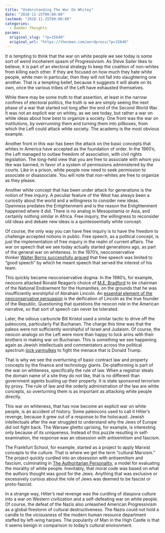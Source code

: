 ```yaml
---
title: "Understanding The War On Whitey"
date: "2018-11-25T00:00:00"
lastmod: "2018-11-25T00:00:00"
categories:
  - Badder Thoughts
params:
  original_slug: "?p=15640"
  original_url: "https://thezman.com/wordpress/?p=15640"
---
```


It is tempting to think that the war on white people we see today is
some sort of weird incoherent spasm of Progressivism. As Steve Sailer
likes to believe, it is part of an electoral strategy to keep the
coalition of non-whites from killing each other. If they are focused on
how much they hate white people, white men in particular, then they will
not fall into slaughtering one another. That is a tempting belief,
because it suggests it will abate on its own, once the various tribes of
the Left have exhausted themselves.

While there may be some truth to that assertion, at least in the narrow
confines of electoral politics, the truth is we are simply seeing the
next phase of a war that started not long after the end of the Second
World War. It was not an explicit war on whitey, as we see today, but
rather a war on white ideas about how best to organize a society. One
front was the war on institutions, by overrunning them and turning them
into pillboxes, from which the Left could attack white society. The
academy is the most obvious example.

Another front in this war has been the attack on the basic concepts that
whites in America have accepted as the foundation of order. In the
1960’s, the Left managed to outlaw freedom of association, with civil
rights legislation. The long-held view that you are free to associate
with whom you like was banned, in favor of a system of permissions
administered by the courts. Like in a prison, white people now need to
seek permission to associate or disassociate. You will note that
non-whites are free to organize as they please.

Another white concept that has been under attack for generations is the
notion of free inquiry. A peculiar feature of the West has always been a
curiosity about the world and a willingness to consider new ideas.
Openness predates the Enlightenment and is the reason the Enlightenment
happened where it did. There is no analog in Mesopotamia or Asia, and
certainly nothing similar in Africa. Free inquiry, the willingness to
reconsider old ideas and debate new ideas is a quintessentially white
concept.

Of course, the only way you can have free inquiry is to have the freedom
to challenge accepted notions in public. Free speech, as a political
concept, is just the implementation of free inquiry in the realm of
current affairs. The war on speech that we see today actually started
generations ago, as part of the general war on whiteness. In the 1970’s,
neoconservative thinker [Walter Berns successfully
argued](https://www.amazon.com/First-Amendment-Future-American-Democracy/dp/0465024106/)
that free speech was limited to “good speech” by which he meant speech
that served the interest of his team.

This quickly became neoconservative dogma. In the 1980’s, for example,
neocons attacked Ronald Reagan’s choice of [M.E.
Bradford](https://en.wikipedia.org/wiki/Mel_Bradford) to be chairman of
the National Endowment for the Humanities, on the grounds that he was
insufficiently worshipful of Abraham Lincoln. An [essential element of
the neoconservative persuasion](http://thezman.com/wordpress/?p=15363)
is the deification of Lincoln as the true founder of the Republic.
Questioning that questions the neocon role in the American narrative, so
that sort of speech can never be tolerated.

Later, the odious carbuncle Bill Kristol used a similar tactic to drive
off the paleocons, particularly Pat Buchanan. The charge this time was
that the paleos were not sufficiently worshipful of Israel and Judaism.
Of course, the neocon analogs on the Left were more than happy to lock
arms with their brothers in making war on Buchanan. This is something we
see happening again as Jewish intellectuals and commentators across the
political spectrum [lock
yarmulkes](http://www.spiegel.de/international/world/interview-with-anti-semitism-historian-deborah-lipstadt-a-1235929.html)
to fight the menace that is Donald Trump.

That is why we see the overturning of basic contract law and property
concepts by the finance and technology giants. De-platforming is part of
the war on whiteness, specifically the rule of law. When a registrar
steals the domain name of a site they do not like, that is no different
than government agents busting up their property. It is state sponsored
terrorism by proxy. The rule of law and the orderly administration of
the law are white concepts, so overturning them is as important as
attacking white people directly.

This war on whiteness, that has now become an explicit war on white
people, is an accident of history. Some paleocons used to call it
Hitler’s revenge, because it grew out of a response to the holocaust.
Jewish intellectuals after the war struggled to understand why the Jews
of Europe did not fight back. The Warsaw ghetto uprising, for example,
is interesting only because of its uniqueness. Instead of this puzzle
resulting in self-examination, the response was an obsession with
antisemitism and fascism.

The Frankfurt School, for example, started as a project to apply Marxist
concepts to the culture. That is where we get the term “cultural
Marxism.” The project quickly curdled into an obsession
with antisemitism and fascism, culminating in [The Authoritarian
Personality](https://en.wikipedia.org/wiki/The_Authoritarian_Personality),
a model for evaluating the morality of white people. Inevitably, that
moral code was based on what the authors thought was good for the Jews.
Anything that was exclusive or excessively curious about the role of
Jews was deemed to be fascist or proto-fascist.

In a strange way, Hitler’s real revenge was the curdling of diaspora
culture into a war on Western civilization and a self-defeating war on
white people. Of course, the defeat of the Nazis also unleashed American
Progressivism as a global firestorm of cultural destructiveness. The
Nazis could not hold a candle to the viciousness of the modern human
resource department staffed by left-wing harpies. The popularity of Man
in the High Castle is that it seems benign in comparison to today’s
cultural environment.
